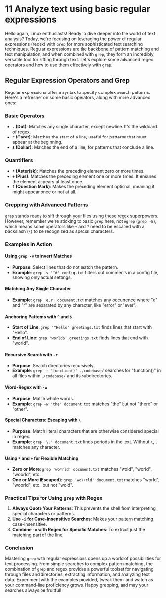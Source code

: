 # 11 Analyze text using basic regular expressions

Hello again, Linux enthusiasts! Ready to dive deeper into the world of text analysis? Today, we're focusing on leveraging the power of regular expressions (regex) with `grep` for more sophisticated text searching techniques. Regular expressions are the backbone of pattern matching and text manipulation, and when combined with `grep`, they form an incredibly versatile tool for sifting through text. Let's explore some advanced regex operators and how to use them effectively with `grep`.

## Regular Expression Operators and Grep

Regular expressions offer a syntax to specify complex search patterns. Here's a refresher on some basic operators, along with more advanced ones:

### Basic Operators

- **`.` (Dot)**: Matches any single character, except newline. It's the wildcard of regex.
- **`^` (Caret)**: Matches the start of a line, useful for patterns that must appear at the beginning.
- **`$` (Dollar)**: Matches the end of a line, for patterns that conclude a line.

### Quantifiers

- **`*` (Asterisk)**: Matches the preceding element zero or more times.
- **`+` (Plus)**: Matches the preceding element one or more times. It ensures the element appears at least once.
- **`?` (Question Mark)**: Makes the preceding element optional, meaning it might appear once or not at all.

### Grepping with Advanced Patterns

`grep` stands ready to sift through your files using these regex superpowers. However, remember we're sticking to basic `grep` here, not `egrep` (`grep -E`), which means some operators like `+` and `?` need to be escaped with a backslash (`\`) to be recognized as special characters.

### Examples in Action

#### Using `grep -v` to Invert Matches

- **Purpose**: Select lines that do not match the pattern.
- **Example**: `grep -v '^#' config.txt` filters out comments in a config file, showing only actual settings.

#### Matching Any Single Character

- **Example**: `grep 'e.r' document.txt` matches any occurrence where "e" and "r" are separated by any character, like "error" or "ever".

#### Anchoring Patterns with `^` and `$`

- **Start of Line**: `grep '^Hello' greetings.txt` finds lines that start with "Hello".
- **End of Line**: `grep 'world$' greetings.txt` finds lines that end with "world".

#### Recursive Search with `-r`

- **Purpose**: Search directories recursively.
- **Example**: `grep -r 'function()' ./codebase/` searches for "function()" in all files within `./codebase/` and its subdirectories.

#### Word-Regex with `-w`

- **Purpose**: Match whole words.
- **Example**: `grep -w 'the' document.txt` matches "the" but not "there" or "other".

#### Special Characters: Escaping with `\`

- **Purpose**: Match literal characters that are otherwise considered special in regex.
- **Example**: `grep '\.' document.txt` finds periods in the text. Without `\`, `.` matches any character.

#### Using `*` and `+` for Flexible Matching

- **Zero or More**: `grep 'wo*rld' document.txt` matches "wold", "world", "woorld", etc.
- **One or More (Escaped)**: `grep 'wo\+rld' document.txt` matches "world", "woorld", etc., but not "wold".

### Practical Tips for Using `grep` with Regex

1. **Always Quote Your Patterns**: This prevents the shell from interpreting special characters or patterns.
2. **Use `-i` for Case-Insensitive Searches**: Makes your pattern matching case-insensitive.
3. **Combine `-o` with Regex for Specific Matches**: To extract just the matching part of the line.

### Conclusion

Mastering `grep` with regular expressions opens up a world of possibilities for text processing. From simple searches to complex pattern matching, the combination of `grep` and regex provides a powerful toolset for navigating through files and directories, extracting information, and analyzing text data. Experiment with the examples provided, tweak them, and watch as your command-line proficiency grows. Happy grepping, and may your searches always be fruitful!
